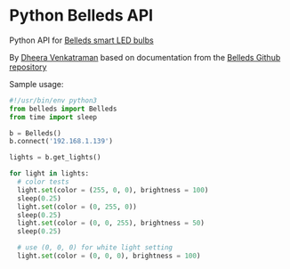 Python Belleds API
==================

Python API for [Belleds smart LED bulbs](http://belleds.com/)

By [Dheera Venkatraman](http://dheera.net) based on documentation from the [Belleds Github repository](https://github.com/BelledsQ/QStation_API)

Sample usage:


```python
#!/usr/bin/env python3
from belleds import Belleds
from time import sleep

b = Belleds()
b.connect('192.168.1.139')

lights = b.get_lights()

for light in lights:
  # color tests
  light.set(color = (255, 0, 0), brightness = 100)
  sleep(0.25)
  light.set(color = (0, 255, 0))
  sleep(0.25)
  light.set(color = (0, 0, 255), brightness = 50)
  sleep(0.25)

  # use (0, 0, 0) for white light setting
  light.set(color = (0, 0, 0), brightness = 100)
```
